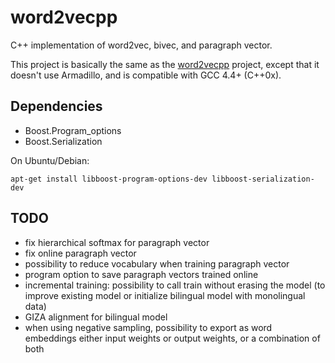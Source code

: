 # word2vecpp
C++ implementation of word2vec, bivec, and paragraph vector.

This project is basically the same as the [word2vecpp](https://github.com/eske/word2vecpp) project,
except that it doesn't use Armadillo, and is compatible with GCC 4.4+ (C++0x).

## Dependencies
* Boost.Program_options
* Boost.Serialization

On Ubuntu/Debian:

    apt-get install libboost-program-options-dev libboost-serialization-dev

## TODO
* fix hierarchical softmax for paragraph vector
* fix online paragraph vector
* possibility to reduce vocabulary when training paragraph vector
* program option to save paragraph vectors trained online
* incremental training: possibility to call train without erasing the model (to improve existing model or initialize bilingual model
with monolingual data)
* GIZA alignment for bilingual model
* when using negative sampling, possibility to export as word embeddings either input weights or output weights, or a combination of both
